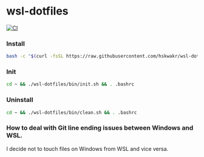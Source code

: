 # wsl-dotfiles
[![CI](https://github.com/hskwakr/wsl-dotfiles/actions/workflows/main.yml/badge.svg)](https://github.com/hskwakr/wsl-dotfiles/actions/workflows/main.yml)

### Install
```sh
bash -c "$(curl -fsSL https://raw.githubusercontent.com/hskwakr/wsl-dotfiles/main/bin/install.sh)"
```

### Init
```sh
cd ~ && ./wsl-dotfiles/bin/init.sh && . .bashrc
```

### Uninstall
```sh
cd ~ && ./wsl-dotfiles/bin/clean.sh && . .bashrc
```

### How to deal with Git line ending issues between Windows and WSL.
I decide not to touch files on Windows from WSL and vice versa. 
